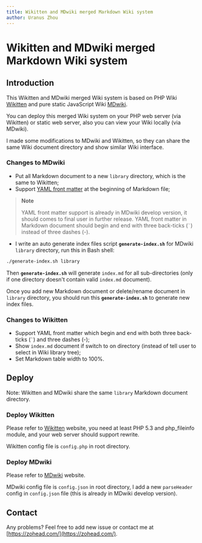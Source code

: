 ```yaml
---
title: Wikitten and MDwiki merged Markdown Wiki system
author: Uranus Zhou
---
```


# Wikitten and MDwiki merged Markdown Wiki system

## Introduction

This Wikitten and MDwiki merged Wiki system is based on PHP Wiki [Wikitten](http://wikitten.vizuina.com/) and pure static JavaScript Wiki [MDwiki](http://www.mdwiki.info/).

You can deploy this merged Wiki system on your PHP web server (via Wikitten) or static web server, also you can view your Wiki locally (via MDwiki).

I made some modifications to MDwiki and Wikitten, so they can share the same Wiki document directory and show similar Wiki interface.

### Changes to MDwiki

* Put all Markdown document to a new `library` directory, which is the same to Wikitten;
* Support [YAML front matter](http://jekyllrb.com/docs/frontmatter/) at the beginning of Markdown file;
 
 > **Note**
 > 
 > YAML front matter support is already in MDwiki develop version, it should comes to final user in further release.
 > YAML front matter in Markdown document should begin and end with three back-ticks (`` ` ``) instead of three dashes (-).
 
* I write an auto generate index files script **`generate-index.sh`** for MDwiki `library` directory, run this in Bash shell:
 
 ```bash
 ./generate-index.sh library
 ```

 Then **`generate-index.sh`** will generate `index.md` for all sub-directories (only if one directory doesn't contain valid `index.md` document).

 Once you add new Markdown document or delete/rename document in `library` directory, you should run this **`generate-index.sh`** to generate new index files.

### Changes to Wikitten

* Support YAML front matter which begin and end with both three back-ticks (`` ` ``) and three dashes (-);
* Show `index.md` document if switch to on directory (instead of tell user to select in Wiki library tree);
* Set Markdown table width to 100%.

## Deploy

Note: Wikitten and MDwiki share the same `library` Markdown document directory.

### Deploy Wikitten

Please refer to [Wikitten](http://wikitten.vizuina.com/) website, you need at least PHP 5.3 and php_fileinfo module, and your web server should support rewrite.

Wikitten config file is `config.php` in root directory.

### Deploy MDwiki

Please refer to [MDwiki](http://www.mdwiki.info/) website.

MDwiki config file is `config.json` in root directory, I add a new `parseHeader` config in `config.json` file (this is already in MDwiki develop version).

## Contact

Any problems? Feel free to add new issue or contact me at [https://zohead.com/](https://zohead.com/).
